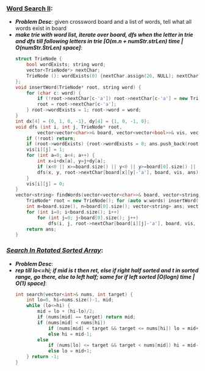 ### [Word Search II](https://leetcode.com/problems/word-search-ii/):
- ***Problem Desc***: given crossword board and a list of words, tell what all words exist in board
- ***make trie with word list, iterate over board, dfs when the letter in trie and dfs till following letters in trie [O(m.n + numStr.strLen) time | O(numStr.StrLen) space]***:
  ```cpp
  struct TrieNode {
      bool wordExists; string word;
      vector<TrieNode*> nextChar;
      TrieNode (): wordExists(0) {nextChar.assign(26, NULL); nextChar.shrink_to_fit();};
  };
  void insertWord(TrieNode* root, string word) {
      for (char c: word) {
          if (!root->nextChar[c-'a']) root->nextChar[c-'a'] = new TrieNode();
          root = root->nextChar[c-'a'];
      } root->wordExists = 1; root->word = word;
  }
  int dx[4] = {0, 1, 0, -1}, dy[4] = {1, 0, -1, 0};
  void dfs (int i, int j, TrieNode* root, 
          vector<vector<char>>& board, vector<vector<bool>>& vis, vector<string>& ans) {
      if (!root) return; 
      if (root->wordExists) {root->wordExists = 0; ans.push_back(root->word);} 
      vis[i][j] = 1; 
      for (int a=0; a<4; a++) {
          int x=i+dx[a], y=j+dy[a];
          if (x<0 || x>=board.size() || y<0 || y>=board[0].size() || vis[x][y]) continue;
          dfs(x, y, root->nextChar[board[x][y]-'a'], board, vis, ans);
      }
      vis[i][j] = 0;
  }
  vector<string> findWords(vector<vector<char>>& board, vector<string>& words) {
      TrieNode* root = new TrieNode(); for (auto w:words) insertWord(root, w);
      int m=board.size(), n=board[0].size(); vector<string> ans; vector<vector<bool>> vis(m, vector<bool>(n));
      for (int i=0; i<board.size(); i++)
          for (int j=0; j<board[0].size(); j++)
              dfs(i, j, root->nextChar[board[i][j]-'a'], board, vis, ans);
      return ans;
  }
  ```

### ***[Search In Rotated Sorted Array](https://leetcode.com/problems/search-in-rotated-sorted-array/)***:
- ***Problem Desc***: 
- ***rep till lo<=hi; if mid is t then ret, else if right half sorted and t in sorted range, go there, else to left half; same for if left sorted [O(logn) time | O(1) space]***:
  ```cpp
  int search(vector<int>& nums, int target) {
      int lo=0, hi=nums.size()-1, mid;
      while (lo<=hi) {
          mid = lo + (hi-lo)/2;
          if (nums[mid] == target) return mid;
          if (nums[mid] < nums[hi]) 
              if (nums[mid] < target && target <= nums[hi]) lo = mid+1;
              else hi = mid-1;
          else
              if (nums[lo] <= target && target < nums[mid]) hi = mid-1;
              else lo = mid+1;
      } return -1;
  }
  ```
